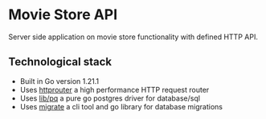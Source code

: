 
# Movie Store API

Server side application on movie store functionality with defined HTTP API.

## Technological stack

- Built in Go version 1.21.1
- Uses [httprouter](https://github.com/julienschmidt/httprouter) a high performance HTTP request router
- Uses [lib/pq](https://github.com/lib/pq) a pure go postgres driver for database/sql
- Uses [migrate](https://github.com/golang-migrate/migrate) a cli tool and go library for database migrations 

